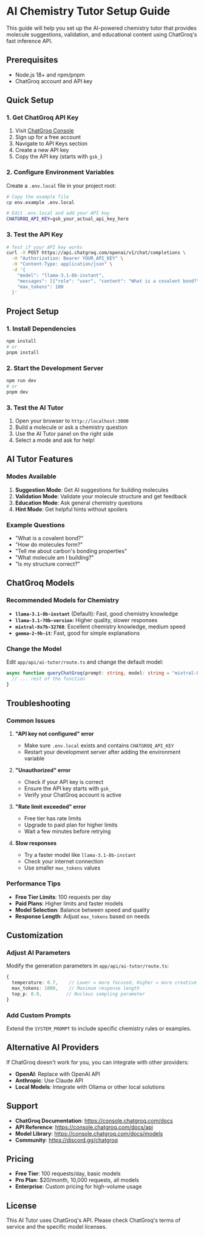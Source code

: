 # AI Chemistry Tutor Setup Guide

This guide will help you set up the AI-powered chemistry tutor that provides molecule suggestions, validation, and educational content using ChatGroq's fast inference API.

## Prerequisites

- Node.js 18+ and npm/pnpm
- ChatGroq account and API key

## Quick Setup

### 1. Get ChatGroq API Key

1. Visit [ChatGroq Console](https://console.chatgroq.com/)
2. Sign up for a free account
3. Navigate to API Keys section
4. Create a new API key
5. Copy the API key (starts with `gsk_`)

### 2. Configure Environment Variables

Create a `.env.local` file in your project root:

```bash
# Copy the example file
cp env.example .env.local

# Edit .env.local and add your API key
CHATGROQ_API_KEY=gsk_your_actual_api_key_here
```

### 3. Test the API Key

```bash
# Test if your API key works
curl -X POST https://api.chatgroq.com/openai/v1/chat/completions \
  -H "Authorization: Bearer YOUR_API_KEY" \
  -H "Content-Type: application/json" \
  -d '{
    "model": "llama-3.1-8b-instant",
    "messages": [{"role": "user", "content": "What is a covalent bond?"}],
    "max_tokens": 100
  }'
```

## Project Setup

### 1. Install Dependencies

```bash
npm install
# or
pnpm install
```

### 2. Start the Development Server

```bash
npm run dev
# or
pnpm dev
```

### 3. Test the AI Tutor

1. Open your browser to `http://localhost:3000`
2. Build a molecule or ask a chemistry question
3. Use the AI Tutor panel on the right side
4. Select a mode and ask for help!

## AI Tutor Features

### Modes Available

1. **Suggestion Mode**: Get AI suggestions for building molecules
2. **Validation Mode**: Validate your molecule structure and get feedback
3. **Education Mode**: Ask general chemistry questions
4. **Hint Mode**: Get helpful hints without spoilers

### Example Questions

- "What is a covalent bond?"
- "How do molecules form?"
- "Tell me about carbon's bonding properties"
- "What molecule am I building?"
- "Is my structure correct?"

## ChatGroq Models

### Recommended Models for Chemistry

- **`llama-3.1-8b-instant`** (Default): Fast, good chemistry knowledge
- **`llama-3.1-70b-version`**: Higher quality, slower responses
- **`mixtral-8x7b-32768`**: Excellent chemistry knowledge, medium speed
- **`gemma-2-9b-it`**: Fast, good for simple explanations

### Change the Model

Edit `app/api/ai-tutor/route.ts` and change the default model:

```typescript
async function queryChatGroq(prompt: string, model: string = "mixtral-8x7b-32768"): Promise<string> {
  // ... rest of the function
}
```

## Troubleshooting

### Common Issues

1. **"API key not configured" error**
   - Make sure `.env.local` exists and contains `CHATGROQ_API_KEY`
   - Restart your development server after adding the environment variable

2. **"Unauthorized" error**
   - Check if your API key is correct
   - Ensure the API key starts with `gsk_`
   - Verify your ChatGroq account is active

3. **"Rate limit exceeded" error**
   - Free tier has rate limits
   - Upgrade to paid plan for higher limits
   - Wait a few minutes before retrying

4. **Slow responses**
   - Try a faster model like `llama-3.1-8b-instant`
   - Check your internet connection
   - Use smaller `max_tokens` values

### Performance Tips

- **Free Tier Limits**: 100 requests per day
- **Paid Plans**: Higher limits and faster models
- **Model Selection**: Balance between speed and quality
- **Response Length**: Adjust `max_tokens` based on needs

## Customization

### Adjust AI Parameters

Modify the generation parameters in `app/api/ai-tutor/route.ts`:

```typescript
{
  temperature: 0.7,    // Lower = more focused, Higher = more creative
  max_tokens: 1000,    // Maximum response length
  top_p: 0.9,         // Nucleus sampling parameter
}
```

### Add Custom Prompts

Extend the `SYSTEM_PROMPT` to include specific chemistry rules or examples.

## Alternative AI Providers

If ChatGroq doesn't work for you, you can integrate with other providers:

- **OpenAI**: Replace with OpenAI API
- **Anthropic**: Use Claude API
- **Local Models**: Integrate with Ollama or other local solutions

## Support

- **ChatGroq Documentation**: https://console.chatgroq.com/docs
- **API Reference**: https://console.chatgroq.com/docs/api
- **Model Library**: https://console.chatgroq.com/docs/models
- **Community**: https://discord.gg/chatgroq

## Pricing

- **Free Tier**: 100 requests/day, basic models
- **Pro Plan**: $20/month, 10,000 requests, all models
- **Enterprise**: Custom pricing for high-volume usage

## License

This AI Tutor uses ChatGroq's API. Please check ChatGroq's terms of service and the specific model licenses.
